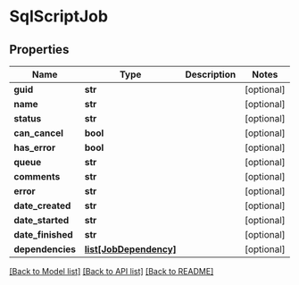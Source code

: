 # SqlScriptJob

## Properties
Name | Type | Description | Notes
------------ | ------------- | ------------- | -------------
**guid** | **str** |  | [optional] 
**name** | **str** |  | [optional] 
**status** | **str** |  | [optional] 
**can_cancel** | **bool** |  | [optional] 
**has_error** | **bool** |  | [optional] 
**queue** | **str** |  | [optional] 
**comments** | **str** |  | [optional] 
**error** | **str** |  | [optional] 
**date_created** | **str** |  | [optional] 
**date_started** | **str** |  | [optional] 
**date_finished** | **str** |  | [optional] 
**dependencies** | [**list[JobDependency]**](JobDependency.md) |  | [optional] 

[[Back to Model list]](../README.md#documentation-for-models) [[Back to API list]](../README.md#documentation-for-api-endpoints) [[Back to README]](../README.md)


